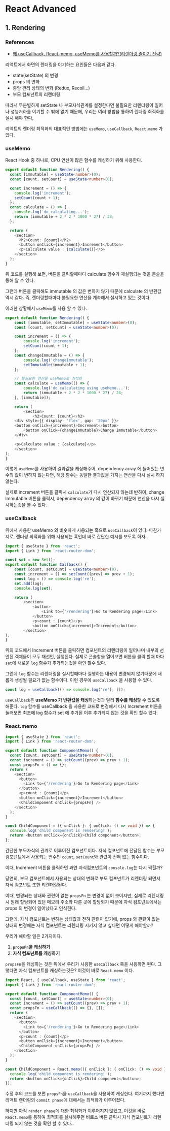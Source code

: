 # React Advanced

## 1. Rendering

### References
- [왜 useCallback, React.memo, useMemo를 사용할까?(리랜더링 줄이기 전략)](https://www.youtube.com/watch?v=HHKV9XbXUOw)
    
리액트에서 화면의 렌더링을 야기하는 요인들은 다음과 같다.
- state(setState) 의 변경
- props 의 변화
- 중앙 관리 상태의 변화 (Redux, Recoil...)
- 부모 컴포넌트의 리렌더링

따라서 무분별하게 setState 나 부모자식관계를 설정한다면 불필요한 리렌더링이 일어나 성능저하를 야기할 수 밖에 없기 때문에, 우리는 여러 방법을 통하여 렌더링 최적화를 실시 해야 한다,

리액트의 렌더링 최적화의 대표적인 방법에는  `useMemo`, `useCallback`, `React.memo` 가 있다.

### useMemo
React Hook 중 하나로, CPU 연산이 많은 함수를 캐싱하기 위해 사용한다.
```typescript
export default function Rendering() {
  const [immutable] = useState<number>(0);
  const [count, setCount] = useState<number>(0);

  const increment = () => {
    console.log('increment');
    setCount(count + 1);
  };
  const calculate = () => {
    console.log('do calculating...');
    return (immutable + 2 * 2 * 1000 * 27) / 28;
  };

  return (
    <section>
      <h2>Count: {count}</h2>
      <button onClick={increment}>Increment</button>
      <p>Calculate value : {calculate()}</p>
    </section>
  );
}
```
위 코드를 실행해 보면, 버튼을 클릭할때마다 calculate 함수가 재실행되는 것을 콘솔을 통해 알 수 있다.

그런데 버튼을 클릭해도 immutable 의 값은 변하지 않기 때문에 calculate 의 반환값 역시 같다.
즉, 렌더링할때마다 불필요한 연산을 계속해서 실시하고 있는 것이다.

이러한 상황에서 `useMemo`를 사용 할 수 있다. 
```typescript
export default function Rendering() {
    const [immutable, setImmutable] = useState<number>(0);
    const [count, setCount] = useState<number>(0);

    const increment = () => {
        console.log('increment');
        setCount(count + 1);
    };
    const changeImmutable = () => {
        console.log('changeImmutable');
        setImmutable(immutable + 1);
    };

    // 불필요한 연산을 useMemo로 최적화
    const calculate = useMemo(() => {
        console.log('do calculating using useMemo...');
        return (immutable + 2 * 2 * 1000 * 27) / 28;
    }, [immutable]);

    return (
        <section>
            <h2>Count: {count}</h2>
    <div style={{ display: 'flex', gap: '20px' }}>
    <button onClick={increment}>Increment</button>
        <button onClick={changeImmutable}>Change Immutable</button>
    </div>

    <p>Calculate value : {calculate}</p>
    </section>
);
}
```
이렇게 `useMemo`를 사용하여 결과값을 캐싱해주어, dependency array 에 들어있는 변수의 값이 변하지 않는다면, 해당 함수는 동일한 결과값을 가지는 연산을 다시 실시 하지 않는다.

실제로 increment 버튼을 클릭시 `calculate`가 다시 연산되지 않는데 반하여,  change Immutable 버튼을 클릭시, dependency array 의 값이 바뀌기 때문에 연산을 다시 실시하는것을 볼 수 있다.

### useCallback
위에서 사용한 useMemo 와 비슷하게 사용되는 훅으로 `useCallback`이 있다.
마찬가지로, 렌더링 최적화를 위해 사용되는 훅인데 바로 간단한 예시를 보도록 하자.

```typescript
import { useState } from 'react';
import { Link } from 'react-router-dom';

const set = new Set();
export default function Callback() {
    const [count, setCount] = useState<number>(0);
    const increment = () => setCount((prev) => prev + 1);
    const log = () => console.log('re');
    set.add(log);
    console.log(set);

    return (
        <section>
            <button>
                <Link to={'/rendering'}>Go to Rendering page</Link>
            </button>
            <p>count : {count}</p>
            <button onClick={increment}>Increment</button>
        </section>
);
}
```

위의 코드에서 Increment 버튼을 클릭하면 컴포넌트의 리렌더링이 일어나며 내부의 선언된 객체들이 모두 재선언, 실행된다.
실제로 콘솔창을 열어보면 버튼을 클릭 할때 마다`set`에 새로운 `log` 함수가 추가되는것을 확인 할수 있다. 

그런데 `log` 함수는 리렌더링을 실시할때마다 실행하는 내용이 변경되지 않기때문에 새롭게 생성될 필요가 없는 함수이다.
이런 경우에 `useCallback` 을 사용할 수 있다.

```typescript
const log = useCallback(() => console.log('re'), []);
```
`useCallback`은 **useMemo 가 반환값을 캐싱**하는것과 달리 **함수를 캐싱**할 수 있도록 해준다.
`log` 함수를 useCallback 을 사용한 코드로 변경해서 다시 Increment 버튼을 눌러보면 최초에 log 함수가 set 에 추가된 이후 추가되지 않는 것을 확인 할수 있다.


### React.memo

```typescript
import { useState } from 'react';
import { Link } from 'react-router-dom';

export default function ComponentMemo() {
  const [count, setCount] = useState<number>(0);
  const increment = () => setCount((prev) => prev + 1);
  const propsFn = () => {};
  return (
    <section>
      <button>
        <Link to={'/rendering'}>Go to Rendering page</Link>
      </button>
      <p>count : {count}</p>
      <button onClick={increment}>Increment</button>
      <ChildComponent onClick={propsFn} />
    </section>
  );
}

const ChildComponent = ({ onClick }: { onClick: () => void }) => {
  console.log('child component is rendering!');
  return <button onClick={onClick}>Child component</button>;
};
```
간단한 부모자식의 관계로 이루어진 컴포넌트이다. 자식 컴포넌트에 전달된 함수는 부모컴포넌트에서 사용되는 변수인 `count`, `setCount`와 관련이 전혀 없는 함수이다.

이때, Increment 버튼을 클릭하면 과연 자식컴포넌트의 `console.log`는 다시 찍힐까?

당연히, 부모 컴포넌트에서 사용되는 상태의 변화로 부모 컴포넌트가 리렌더링 되면서 자식 컴포넌트 또한 리렌더링된다.

이때, 변경되는 상태와 관련이 없는 `propsFn` 는 변경이 없어 보이지만, 실제로 리렌더링시 원래 할당되어 있던 메모리 주소와 다른 곳에 할당되기 때문에 자식 컴포넌트에서는 props 의 변경이 일어났다고 인식힌다.

그런데, 자식 컴포넌트는 변하는 상태값과 전혀 관련이 없기에, props 와 관련이 없는 상태의 변경에는 자식 컴포넌트는 리렌더링 시키지 않고 싶다면 어떻게 해야할까?

우리가 해야할 일은 2가지이다.
1. **`propsFn`을 캐싱하기**
2. **자식 컴포넌트를 캐싱하기**

`propsFn`을 캐싱하는 것은 위에서 우리가 사용한 `useCallback` 훅을 사용하면 된다. 그렇다면 자식 컴포넌트를 캐싱하는것은?
이것이 바로 `React.memo` 이다.

```typescript
import React, { useCallback, useState } from 'react';
import { Link } from 'react-router-dom';

export default function ComponentMemo() {
  const [count, setCount] = useState<number>(0);
  const increment = () => setCount((prev) => prev + 1);
  const propsFn = useCallback(() => {}, []);
  return (
    <section>
      <button>
        <Link to={'/rendering'}>Go to Rendering page</Link>
      </button>
      <p>count : {count}</p>
      <button onClick={increment}>Increment</button>
      <ChildComponent onClick={propsFn} />
    </section>
  );
}

const ChildComponent = React.memo(({ onClick }: { onClick: () => void }) => {
  console.log('child component is rendering!');
  return <button onClick={onClick}>Child component</button>;
});
```

수정 후의 코드를 보면 `propsFn`을 `useCallback`을 사용하여 캐싱한다. 여기까지 했다면 리액트 랜더링의 `commit phase`에 대해서는 최적화가 이루어졌다.

하지만 아직 `render phase`에 대한 최적화가 이루어지지 않았고, 이것을 바로 `React.memo`를 통하여 최적화를 실시해주면 비로소 버튼 클릭시 자식 컴포넌트가 리렌더링 되지 않는 것을 확인 할 수 있다.. 
